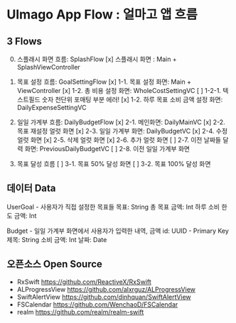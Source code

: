 #  Ulmago App Flow : 얼마고 앱 흐름

## 3 Flows

0. 스플래시 화면 흐름: SplashFlow
    [x] 스플래시 화면 : Main + SplashViewController
    
1. 목표 설정 흐름: GoalSettingFlow
    [x] 1-1. 목표 설정 화면: Main + ViewController
    [x] 1-2. 총 비용 설정 화면: WholeCostSettingVC
            [ ] 1-2-1. 텍스트필드 숫자 천단위 포매팅 부분 에러!
    [x] 1-2. 하루 목표 소비 금액 설정 화면: DailyExpenseSettingVC
    
2. 일일 가계부 흐름: DailyBudgetFlow
    [x] 2-1. 메인화면: DailyMainVC
    [x] 2-2. 목표 재설정 얼럿 화면
    [x] 2-3. 일일 가계부 화면: DailyBudgetVC
    [x] 2-4. 수정 얼럿 화면
    [x] 2-5. 삭제 얼럿 화면
    [x] 2-6. 추가 얼럿 화면
    [ ] 2-7. 이전 날짜들 달력 화면: PreviousDailyBudgetVC
    [ ] 2-8. 이전 일일 가계부 화면
    
3. 목표 달성 흐름
    [ ] 3-1. 목표 50% 달성 화면
    [ ] 3-2. 목표 100% 달성 화면


## 데이터 Data

UserGoal - 사용자가 직접 설정한 목표들
        목표: String
        총 목표 금액: Int
        하루 소비 한도 금액: Int

Budget - 일일 가계부 화면에서 사용자가 입력한 내역, 금액
        id: UUID - Primary Key
        제목: String
        소비 금액: Int
        날짜: Date
        

## 오픈소스 Open Source

- RxSwift
    https://github.com/ReactiveX/RxSwift
- ALProgressView
    https://github.com/alxrguz/ALProgressView
- SwiftAlertView
    https://github.com/dinhquan/SwiftAlertView
- FSCalendar
    https://github.com/WenchaoD/FSCalendar
- realm
    https://github.com/realm/realm-swift
